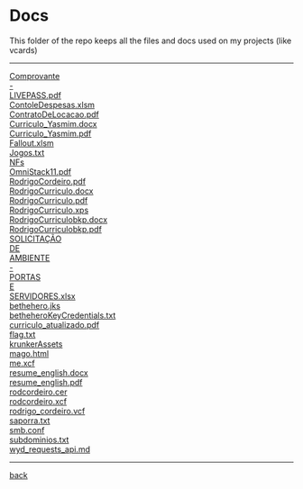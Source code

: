 # Docs
This folder of the repo keeps all the files and docs used on my projects (like vcards)

---------------------------
[Comprovante](Comprovante)<br>
[-](-)<br>
[LIVEPASS.pdf](LIVEPASS.pdf)<br>
[ContoleDespesas.xlsm](ContoleDespesas.xlsm)<br>
[ContratoDeLocacao.pdf](ContratoDeLocacao.pdf)<br>
[Curriculo_Yasmim.docx](Curriculo_Yasmim.docx)<br>
[Curriculo_Yasmim.pdf](Curriculo_Yasmim.pdf)<br>
[Fallout.xlsm](Fallout.xlsm)<br>
[Jogos.txt](Jogos.txt)<br>
[NFs](NFs)<br>
[OmniStack11.pdf](OmniStack11.pdf)<br>
[RodrigoCordeiro.pdf](RodrigoCordeiro.pdf)<br>
[RodrigoCurriculo.docx](RodrigoCurriculo.docx)<br>
[RodrigoCurriculo.pdf](RodrigoCurriculo.pdf)<br>
[RodrigoCurriculo.xps](RodrigoCurriculo.xps)<br>
[RodrigoCurriculobkp.docx](RodrigoCurriculobkp.docx)<br>
[RodrigoCurriculobkp.pdf](RodrigoCurriculobkp.pdf)<br>
[SOLICITAÇÃO](SOLICITAÇÃO)<br>
[DE](DE)<br>
[AMBIENTE](AMBIENTE)<br>
[-](-)<br>
[PORTAS](PORTAS)<br>
[E](E)<br>
[SERVIDORES.xlsx](SERVIDORES.xlsx)<br>
[bethehero.jks](bethehero.jks)<br>
[betheheroKeyCredentials.txt](betheheroKeyCredentials.txt)<br>
[curriculo_atualizado.pdf](curriculo_atualizado.pdf)<br>
[flag.txt](flag.txt)<br>
[krunkerAssets](krunkerAssets)<br>
[mago.html](mago.html)<br>
[me.xcf](me.xcf)<br>
[resume_english.docx](resume_english.docx)<br>
[resume_english.pdf](resume_english.pdf)<br>
[rodcordeiro.cer](rodcordeiro.cer)<br>
[rodcordeiro.xcf](rodcordeiro.xcf)<br>
[rodrigo_cordeiro.vcf](rodrigo_cordeiro.vcf)<br>
[saporra.txt](saporra.txt)<br>
[smb.conf](smb.conf)<br>
[subdominios.txt](subdominios.txt)<br>
[wyd_requests_api.md](wyd_requests_api.md)<br>

---------------------------

[back](../)
